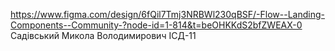 https://www.figma.com/design/6fQil7Tmj3NRBWl230qBSF/-Flow--Landing-Components--Community-?node-id=1-814&t=beOHKKdS2bfZWEAX-0
Садівський Микола Володимирович
ІСД-11
